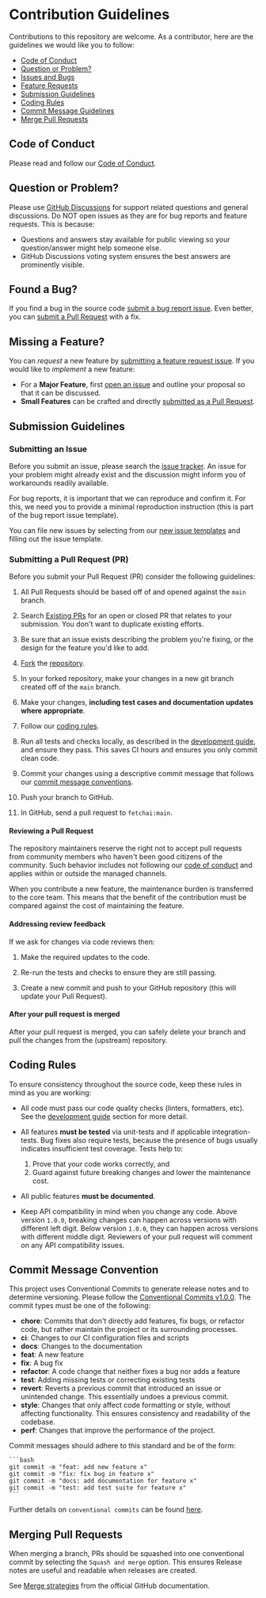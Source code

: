 # Contribution Guidelines

Contributions to this repository are welcome. As a contributor, here are the guidelines we would like you to follow:

- [Code of Conduct](#coc)
- [Question or Problem?](#question)
- [Issues and Bugs](#issue)
- [Feature Requests](#feature)
- [Submission Guidelines](#submit)
- [Coding Rules](#rules)
- [Commit Message Guidelines](#commit)
- [Merge Pull Requests](#merge)

## <a name="coc"></a> Code of Conduct

<!-- markdown-link-check-disable -->
Please read and follow our [Code of Conduct](CODE_OF_CONDUCT.md).
<!-- markdown-link-check-enable -->

## <a name="question"></a> Question or Problem?

<!-- markdown-link-check-disable -->
Please use [GitHub Discussions](https://github.com/fetchai/ai-engine-sdk-js/discussions) for support related questions and general discussions. Do NOT open issues as they are for bug reports and feature requests. This is because:
<!-- markdown-link-check-enable -->

- Questions and answers stay available for public viewing so your question/answer might help someone else.
- GitHub Discussions voting system ensures the best answers are prominently visible.

## <a name="issue"></a> Found a Bug?

If you find a bug in the source code [submit a bug report issue](#submit-issue).
Even better, you can [submit a Pull Request](#submit-pr) with a fix.

## <a name="feature"></a> Missing a Feature?

You can *request* a new feature by [submitting a feature request issue](#submit-issue).
If you would like to *implement* a new feature:

- For a **Major Feature**, first [open an issue](#submit-issue) and outline your proposal so that it can be discussed.
- **Small Features** can be crafted and directly [submitted as a Pull Request](#submit-pr).

## <a name="submit"></a> Submission Guidelines

### <a name="submit-issue"></a> Submitting an Issue

<!-- markdown-link-check-disable -->
Before you submit an issue, please search the [issue tracker](https://github.com/fetchai/ai-engine-sdk-js/issues). An issue for your problem might already exist and the discussion might inform you of workarounds readily available.

For bug reports, it is important that we can reproduce and confirm it. For this, we need you to provide a minimal reproduction instruction (this is part of the bug report issue template).

You can file new issues by selecting from our [new issue templates](https://github.com/fetchai/ai-engine-sdk-js/issues/new/choose) and filling out the issue template.
<!-- markdown-link-check-enable -->

### <a name="submit-pr"></a> Submitting a Pull Request (PR)

Before you submit your Pull Request (PR) consider the following guidelines:

1. All Pull Requests should be based off of and opened against the `main` branch.

    <!-- markdown-link-check-disable -->
2. Search [Existing PRs](https://github.com/fetchai/ai-engine-sdk-js/pulls) for an open or closed PR that relates to your submission.
   You don't want to duplicate existing efforts.
    <!-- markdown-link-check-enable -->

3. Be sure that an issue exists describing the problem you're fixing, or the design for the feature you'd like to add.

    <!-- markdown-link-check-disable -->
4. [Fork](https://docs.github.com/en/github/getting-started-with-github/fork-a-repo) the [repository](https://github.com/fetchai/ai-engine-sdk-js).
    <!-- markdown-link-check-enable -->

5. In your forked repository, make your changes in a new git branch created off of the `main` branch.

6. Make your changes, **including test cases and documentation updates where appropriate**.

7. Follow our [coding rules](#rules).

    <!-- markdown-link-check-disable -->
8. Run all tests and checks locally, as described in the [development guide](DEVELOPING.md), and ensure they pass. This saves CI hours and ensures you only commit clean code.
    <!-- markdown-link-check-enable -->

9. Commit your changes using a descriptive commit message that follows our [commit message conventions](#commit).

10. Push your branch to GitHub.

11. In GitHub, send a pull request to `fetchai:main`.

#### Reviewing a Pull Request

<!-- markdown-link-check-disable -->
The repository maintainers reserve the right not to accept pull requests from community members who haven't been good citizens of the community. Such behavior includes not following our [code of conduct](CODE_OF_CONDUCT.md) and applies within or outside the managed channels.
<!-- markdown-link-check-enable -->

When you contribute a new feature, the maintenance burden is transferred to the core team. This means that the benefit of the contribution must be compared against the cost of maintaining the feature.

#### Addressing review feedback

If we ask for changes via code reviews then:

1. Make the required updates to the code.

2. Re-run the tests and checks to ensure they are still passing.

3. Create a new commit and push to your GitHub repository (this will update your Pull Request).

#### After your pull request is merged

After your pull request is merged, you can safely delete your branch and pull the changes from the (upstream) repository.

## <a name="rules"></a> Coding Rules

To ensure consistency throughout the source code, keep these rules in mind as you are working:

<!-- markdown-link-check-disable -->
- All code must pass our code quality checks (linters, formatters, etc). See the [development guide](DEVELOPING.md) section for more detail.
<!-- markdown-link-check-enable -->

- All features **must be tested** via unit-tests and if applicable integration-tests. Bug fixes also require tests, because the presence of bugs usually indicates insufficient test coverage. Tests help to: 

    1. Prove that your code works correctly, and
    2. Guard against future breaking changes and lower the maintenance cost. 

- All public features **must be documented**.
- Keep API compatibility in mind when you change any code. Above version `1.0.0`, breaking changes can happen across versions with different left digit. Below version `1.0.0`, they can happen across versions with different middle digit. Reviewers of your pull request will comment on any API compatibility issues.

## <a name="commit"></a> Commit Message Convention

This project uses Conventional Commits to generate release notes and to determine versioning. Please follow the [Conventional Commits v1.0.0](https://www.conventionalcommits.org/en/v1.0.0/). The commit types must be one of the following:

  - **chore**: Commits that don't directly add features, fix bugs, or refactor code, but rather maintain the project or its surrounding processes.
  - **ci**: Changes to our CI configuration files and scripts
  - **docs**: Changes to the documentation
  - **feat**: A new feature
  - **fix**: A bug fix
  - **refactor**: A code change that neither fixes a bug nor adds a feature
  - **test**: Adding missing tests or correcting existing tests
  - **revert**: Reverts a previous commit that introduced an issue or unintended change. This essentially undoes a previous commit.
  - **style**: Changes that only affect code formatting or style, without affecting functionality. This ensures consistency and readability of the codebase.
  - **perf**: Changes that improve the performance of the project.

Commit messages should adhere to this standard and be of the form:

    ```bash
    git commit -m "feat: add new feature x"
    git commit -m "fix: fix bug in feature x"
    git commit -m "docs: add documentation for feature x"
    git commit -m "test: add test suite for feature x"
    ```

Further details on `conventional commits` can be found [here](https://www.conventionalcommits.org/en/v1.0.0/).

## <a name="merge"></a> Merging Pull Requests

When merging a branch, PRs should be squashed into one conventional commit by selecting the `Squash and merge` option. This ensures Release notes are useful and readable when releases are created.

See [Merge strategies](https://docs.github.com/en/pull-requests/collaborating-with-pull-requests/incorporating-changes-from-a-pull-request/about-pull-request-merges#squash-and-merge-your-commits) from the official GitHub documentation.
